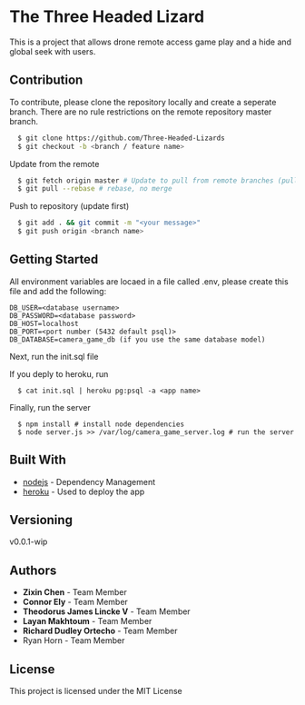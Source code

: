 # The Three Headed Lizard

This is a project that allows drone remote access game play and a hide and global seek with users.

## Contribution

To contribute, please clone the repository locally and create a seperate branch. There are no rule restrictions on the remote repository master branch.

```bash
  $ git clone https://github.com/Three-Headed-Lizards
  $ git checkout -b <branch / feature name>
```

Update from the remote
```bash
  $ git fetch origin master # Update to pull from remote branches (pull does this)
  $ git pull --rebase # rebase, no merge
```

Push to repository (update first)
```bash
  $ git add . && git commit -m "<your message>"
  $ git push origin <branch name>
```

## Getting Started

All environment variables are locaed in a file called .env, please create this file and add the following:

```
DB_USER=<database username>
DB_PASSWORD=<database password>
DB_HOST=localhost
DB_PORT=<port number (5432 default psql)>
DB_DATABASE=camera_game_db (if you use the same database model)
```

Next, run the init.sql file

If you deply to heroku, run
```
  $ cat init.sql | heroku pg:psql -a <app name>
```

Finally, run the server
```
  $ npm install # install node dependencies
  $ node server.js >> /var/log/camera_game_server.log # run the server
```

## Built With

* [nodejs](https://nodejs.org/en/) - Dependency Management
* [heroku](https://www.heroku.com/) - Used to deploy the app

## Versioning

v0.0.1-wip

## Authors

* **Zixin Chen** - Team Member
* **Connor Ely** - Team Member
* **Theodorus James Lincke Ⅴ** - Team Member
* **Layan Makhtoum** - Team Member
* **Richard Dudley Ortecho** - Team Member
* Ryan Horn - Team Member

## License

This project is licensed under the MIT License
